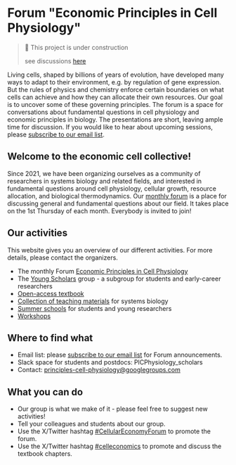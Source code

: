# Forum "Economic Principles in Cell Physiology"

> 🚧 This project is under construction
>
> see discussions [here](https://github.com/principlescellphysiology/discourse/discussions)

Living cells, shaped by billions of years of evolution, have developed many ways to adapt to their environment, e.g. by regulation of gene expression. But the rules of physics and chemistry enforce certain boundaries on what cells can achieve and how they can allocate their own resources. Our goal is to uncover some of these governing principles. The forum is a space for conversations about fundamental questions in cell physiology and economic principles in biology. The presentations are short, leaving ample time for discussion. If you would like to hear about upcoming sessions, please [subscribe to our email list](https://ls.kuleuven.be/cgi-bin/wa?SUBED1=PRINCIPLESCELLPHYSIOL&A=1).


## Welcome to the economic cell collective!

Since 2021, we have been organizing ourselves as a community of researchers in systems biology and related fields, and interested in fundamental questions around cell physiology, cellular growth, resource allocation, and biological thermodynamics. Our [monthly forum](https://principlescellphysiology.org/forum.html) is a place for discussing general and fundamental questions about our field. It takes place on the 1st Thursday of each month. Everybody is invited to join!

## Our activities

This website gives you an overview of our different activities. For more details, please contact the organizers.

- The monthly Forum [Economic Principles in Cell Physiology](https://principlescellphysiology.org/forum.html)
- The [Young Scholars](https://principlescellphysiology.org/scholars.html) group - a subgroup for students and early-career researchers
- [Open-access textbook](https://principlescellphysiology.org/book-economic-principles/index.html)
- [Collection of teaching materials](https://principlescellphysiology.org/teaching.html) for systems biology
-  [Summer schools](https://principlescellphysiology.org/summer-school-2024/index.html) for students and young researchers
- [Workshops](https://principlescellphysiology.org/workshop.html)

## Where to find what

- Email list: please [subscribe to our email list](https://ls.kuleuven.be/cgi-bin/wa?SUBED1=PRINCIPLESCELLPHYSIOL&A=1) for Forum announcements.
- Slack space for students and postdocs: PlCPhysiology_scholars
- Contact: [principles-cell-physiology@googlegroups.com](principles-cell-physiology@googlegroups.com)

## What you can do
- Our group is what we make of it - please feel free to suggest new activities!
- Tell your colleagues and students about our group.
- Use the X/Twitter hashtag [#CellularEconomyForum](https://x.com/search?q=%23CellularEconomyForum) to promote the forum.
- Use the X/Twitter hashtag [#celleconomics](https://x.com/search?q=%23celleconomics) to promote and discuss the textbook chapters.
